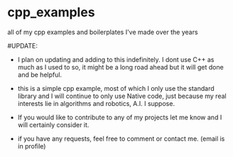 # cpp_examples
all of my cpp examples and boilerplates I've made over the years

#UPDATE:

* I plan on updating and adding to this indefinitely. I dont use C++ as much as I used to so, it might be a long road ahead but it will get done and be helpful.

* this is a simple cpp example, most of which I only use the standard library and I will continue to only use Native code, just because my real interests lie in algorithms and robotics, A.I. I suppose.

* If you would like to contribute to any of my projects let me know and I will certainly consider it.

* if you have any requests, feel free to comment or contact me. (email is in profile)

